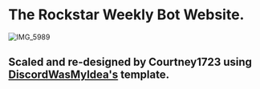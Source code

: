 # The Rockstar Weekly Bot Website.
![IMG_5989](https://imgur.com/J72sni9.jpg)

## Scaled and re-designed by Courtney1723 using [DiscordWasMyIdea's](https://github.com/DiscordWasMyIdea/Discord-bot-website-template) template.